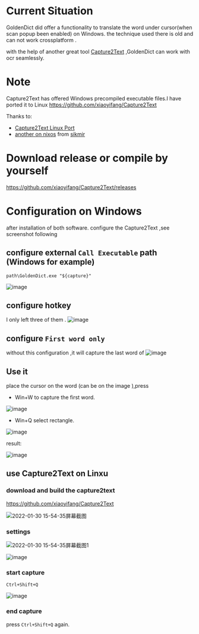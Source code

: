 # Current Situation
GoldenDict did offer a functionality to translate the word under cursor(when scan popup been enabled) on Windows.
the technique used there is old and can not work crossplatform .

with the help of another great tool [Capture2Text](https://sourceforge.net/projects/capture2text/) ,GoldenDict can work with ocr seamlessly.

# Note
Capture2Text has offered Windows precompiled executable files.I have ported it to Linux https://github.com/xiaoyifang/Capture2Text

Thanks to:
- [Capture2Text Linux Port](https://github.com/GSam/Capture2Text )
- [another on nixos](https://github.com/sikmir/nur-packages/blob/7c876e3fb20160781207a8f652fb052647e6da0d/pkgs/misc/capture2text/default.nix) from [sikmir](https://github.com/goldendict/goldendict/issues/1445#issuecomment-1022972220)

# Download release or compile by yourself
https://github.com/xiaoyifang/Capture2Text/releases
# Configuration on Windows
after installation of both software.
configure the Capture2Text ,see screenshot following
## configure external `Call Executable` path   (Windows for example)
`path\GoldenDict.exe "${capture}"`

![image](https://user-images.githubusercontent.com/105986/151507994-97ab732d-686a-47b1-b950-3b2db076ef4c.png)

## configure hotkey
I only left three of them .
![image](https://user-images.githubusercontent.com/105986/151481239-16cbb733-746c-425d-bc6c-2bb5e5a158c5.png)

## configure `First word only`
without this configuration ,it will capture the last word of 
![image](https://user-images.githubusercontent.com/105986/151481312-4e9bc457-6667-4e80-95bd-6f2ad58c37e1.png)


## Use it
place the cursor on the word (can be on the  image ),press 
- Win+W to capture the first word.

![image](https://user-images.githubusercontent.com/105986/151481735-6c1c7fc1-715f-4f5c-a98c-7452099b9709.png)

- Win+Q select rectangle.

![image](https://user-images.githubusercontent.com/105986/151489148-6fb09787-8d27-4c55-92bb-b385e23ed859.png)

result:

![image](https://user-images.githubusercontent.com/105986/151489807-71231884-75bf-45e7-9bfa-b5242be1b189.png)



## use Capture2Text on Linxu

### download and build the capture2text
https://github.com/xiaoyifang/Capture2Text

![2022-01-30 15-54-35屏幕截图](https://user-images.githubusercontent.com/105986/151691526-f28cc053-f6e0-4099-b677-f7a4657aa9fc.png)

### settings

![2022-01-30 15-54-35屏幕截图1](https://user-images.githubusercontent.com/105986/151691583-eda3e059-a77f-4476-a5a5-18d34463005e.png)

![image](https://user-images.githubusercontent.com/105986/151694194-7f0048fc-5649-46b3-940f-d4d5d10968b7.png)

### start capture

`Ctrl+Shift+Q`

![image](https://user-images.githubusercontent.com/105986/151691692-955caf26-e828-4ffe-a630-b17b66b8a955.png)


### end capture
press `Ctrl+Shift+Q` again.





